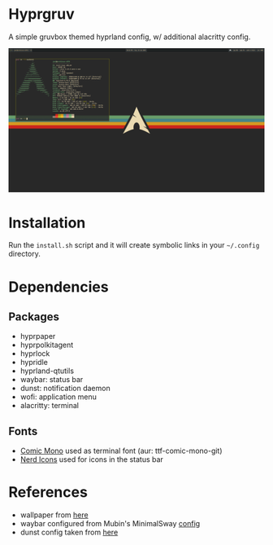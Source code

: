 # Hyprgruv
A simple gruvbox themed hyprland config, w/ additional alacritty config.

![desktop](desktop.png)

# Installation
Run the `install.sh` script and it will create symbolic links in your `~/.config` directory.

# Dependencies

## Packages
- hyprpaper
- hyprpolkitagent
- hyprlock
- hypridle
- hyprland-qtutils
- waybar: status bar
- dunst: notification daemon
- wofi: application menu
- alacritty: terminal

## Fonts
- [Comic Mono](https://dtinth.github.io/comic-mono-font/) used as terminal font (aur: ttf-comic-mono-git)
- [Nerd Icons](https://www.nerdfonts.com/#home) used for icons in the status bar

# References
- wallpaper from [here](https://www.reddit.com/r/wallpaper/comments/ll1gov/arch_gruvbox_wallpaper_v2_dark_light_3840x2160/)
- waybar configured from Mubin's MinimalSway [config](https://github.com/mubin6th/MinimalSway/tree/main)
- dunst config taken from [here](https://github.com/xelser/gruvbox-dunst)
